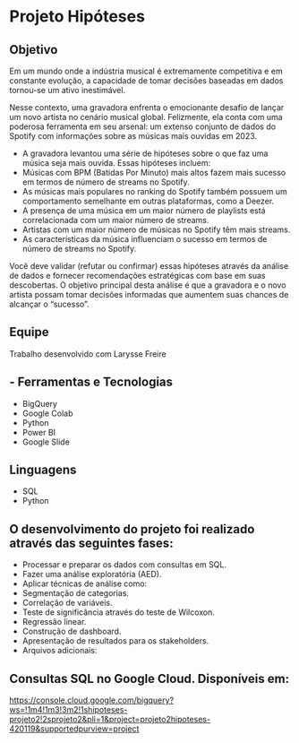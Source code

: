 # Projeto Hipóteses
 
## Objetivo

Em um mundo onde a indústria musical é extremamente competitiva e em constante evolução, a capacidade de tomar decisões baseadas em dados tornou-se um ativo inestimável.

Nesse contexto, uma gravadora enfrenta o emocionante desafio de lançar um novo artista no cenário musical global. Felizmente, ela conta com uma poderosa ferramenta em seu arsenal: um extenso conjunto de dados do Spotify com informações sobre as músicas mais ouvidas em 2023.

- A gravadora levantou uma série de hipóteses sobre o que faz uma música seja mais ouvida. Essas hipóteses incluem:
- Músicas com BPM (Batidas Por Minuto) mais altos fazem mais sucesso em termos de número de streams no Spotify.
- As músicas mais populares no ranking do Spotify também possuem um comportamento semelhante em outras plataformas, como a Deezer.
- A presença de uma música em um maior número de playlists está correlacionada com um maior número de streams.
- Artistas com um maior número de músicas no Spotify têm mais streams.
- As características da música influenciam o sucesso em termos de número de streams no Spotify.

Você deve validar (refutar ou confirmar) essas hipóteses através da análise de dados e fornecer recomendações estratégicas com base em suas descobertas. O objetivo principal desta análise é que a gravadora e o novo artista possam tomar decisões informadas que aumentem suas chances de alcançar o “sucesso”.

## Equipe
Trabalho desenvolvido com Larysse Freire

## - **Ferramentas e Tecnologias**
    
- BigQuery
- Google Colab
- Python
- Power BI
- Google Slide

## Linguagens 

- SQL
- Python

## O desenvolvimento do projeto foi realizado através das seguintes fases:

- Processar e preparar os dados com consultas em SQL.
- Fazer uma análise exploratória (AED).
- Aplicar técnicas de análise como:
- Segmentação de categorias.
- Correlação de variáveis.
- Teste de significância através do teste de Wilcoxon.
- Regressão linear.
- Construção de dashboard.
- Apresentação de resultados para os stakeholders.
- Arquivos adicionais:

## Consultas SQL no Google Cloud. Disponíveis em: 
https://console.cloud.google.com/bigquery?ws=!1m4!1m3!3m2!1shipoteses-projeto2!2sprojeto2&pli=1&project=projeto2hipoteses-420119&supportedpurview=project